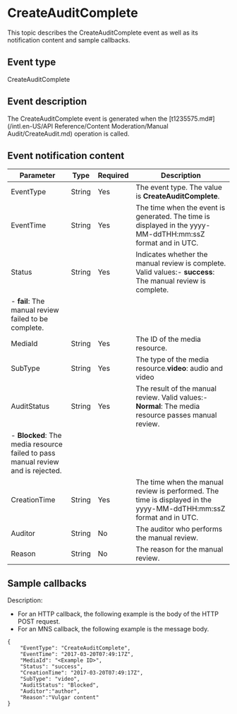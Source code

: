 # CreateAuditComplete

This topic describes the CreateAuditComplete event as well as its notification content and sample callbacks.

## Event type

CreateAuditComplete

## Event description

The CreateAuditComplete event is generated when the [t1235575.md\#](/intl.en-US/API Reference/Content Moderation/Manual Audit/CreateAudit.md) operation is called.

## Event notification content

|Parameter|Type|Required|Description|
|---------|----|--------|-----------|
|EventType|String|Yes|The event type. The value is **CreateAuditComplete**.|
|EventTime|String|Yes|The time when the event is generated. The time is displayed in the yyyy-MM-ddTHH:mm:ssZ format and in UTC.|
|Status|String|Yes|Indicates whether the manual review is complete. Valid values:-   **success**: The manual review is complete.
-   **fail**: The manual review failed to be complete. |
|MediaId|String|Yes|The ID of the media resource.|
|SubType|String|Yes|The type of the media resource.**video**: audio and video |
|AuditStatus|String|Yes|The result of the manual review. Valid values:-   **Normal**: The media resource passes manual review.
-   **Blocked**: The media resource failed to pass manual review and is rejected. |
|CreationTime|String|Yes|The time when the manual review is performed. The time is displayed in the yyyy-MM-ddTHH:mm:ssZ format and in UTC.|
|Auditor|String|No|The auditor who performs the manual review.|
|Reason|String|No|The reason for the manual review.|

## Sample callbacks

Description:

-   For an HTTP callback, the following example is the body of the HTTP POST request.
-   For an MNS callback, the following example is the message body.

```
{ 
    "EventType": "CreateAuditComplete",
    "EventTime": "2017-03-20T07:49:17Z",
    "MediaId": "<Example ID>",
    "Status": "success",
    "CreationTime": "2017-03-20T07:49:17Z",
    "SubType": "video",
    "AuditStatus": "Blocked",
    "Auditor":"author",
    "Reason":"Vulgar content"
}
```

